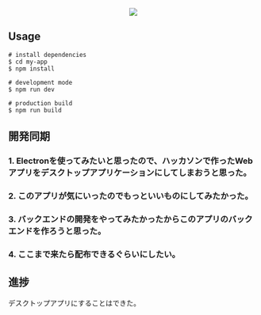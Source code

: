 <p align="center"><img src="https://simo-c3.github.io/image_url/shachihoko-app.png"></p>

## Usage
```
# install dependencies
$ cd my-app
$ npm install

# development mode
$ npm run dev

# production build
$ npm run build
```

## 開発同期
### 1. Electronを使ってみたいと思ったので、ハッカソンで作ったWebアプリをデスクトップアプリケーションにしてしまおうと思った。
### 2. このアプリが気にいったのでもっといいものにしてみたかった。
### 3. バックエンドの開発をやってみたかったからこのアプリのバックエンドを作ろうと思った。
### 4. ここまで来たら配布できるぐらいにしたい。

## 進捗
デスクトップアプリにすることはできた。
